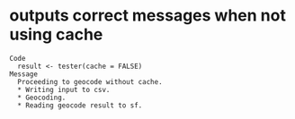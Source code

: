 # outputs correct messages when not using cache

    Code
      result <- tester(cache = FALSE)
    Message
      Proceeding to geocode without cache.
      * Writing input to csv.
      * Geocoding.
      * Reading geocode result to sf.


